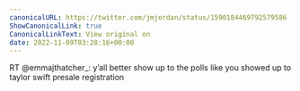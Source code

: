 ```yaml
---
canonicalURL: https://twitter.com/jmjordan/status/1590184469792579586
ShowCanonicalLink: true
CanonicalLinkText: View original on
date: 2022-11-09T03:28:16+00:00
---
```

RT @emmajthatcher_: y’all better show up to the polls like you showed up to taylor swift presale registration